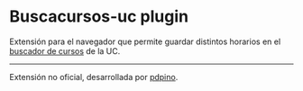 # Buscacursos-uc plugin

Extensión para el navegador que permite guardar distintos horarios en el [buscador de cursos](buscacursos.uc.cl) de la UC.

***

Extensión no oficial, desarrollada por [pdpino](https://github.com/pdpino).
